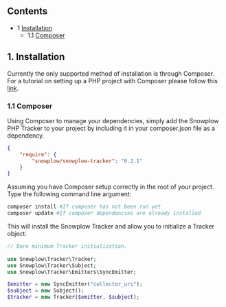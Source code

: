 <a name="top" />

## Contents

- 1 [Installation](#install)
  - 1.1 [Composer](#composer)

<a name="install" />

## 1. Installation

Currently the only supported method of installation is through Composer.  For a tutorial on setting up a PHP project with Composer please follow this [link](https://getcomposer.org/doc/00-intro.md). 

<a name="composer" />

### 1.1 Composer

Using Composer to manage your dependencies, simply add the Snowplow PHP Tracker to your project by including it in your composer.json file as a dependency.

```json
{
    "require": {
        "snowplow/snowplow-tracker": "0.2.1"
    }
}
```

Assuming you have Composer setup correctly in the root of your project.
Type the following command line argument:

```sh
composer install #If composer has not been run yet
composer update #If composer dependencies are already installed
```

This will install the Snowplow Tracker and allow you to initialize a Tracker object:

```PHP
// Bare minimum Tracker initialization.
 
use Snowplow\Tracker\Tracker;
use Snowplow\Tracker\Subject;
use Snowplow\Tracker\Emitters\SyncEmitter;

$emitter = new SyncEmitter("collector_uri");
$subject = new Subject();
$tracker = new Tracker($emitter, $subject);
```